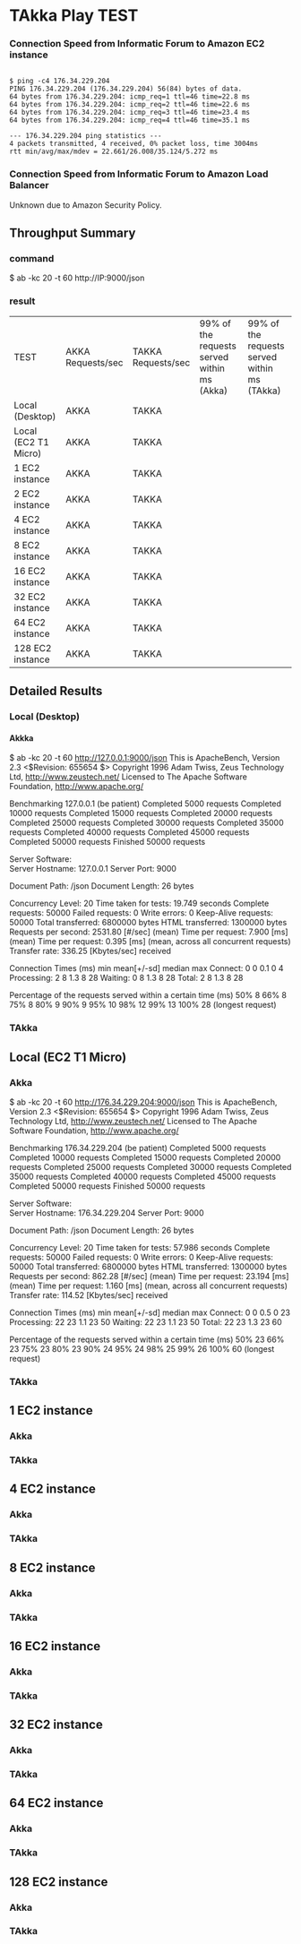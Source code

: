 # TAkka Play TEST

### Connection Speed from Informatic Forum to Amazon EC2 instance

<pre><code>
$ ping -c4 176.34.229.204
PING 176.34.229.204 (176.34.229.204) 56(84) bytes of data.
64 bytes from 176.34.229.204: icmp_req=1 ttl=46 time=22.8 ms
64 bytes from 176.34.229.204: icmp_req=2 ttl=46 time=22.6 ms
64 bytes from 176.34.229.204: icmp_req=3 ttl=46 time=23.4 ms
64 bytes from 176.34.229.204: icmp_req=4 ttl=46 time=35.1 ms

--- 176.34.229.204 ping statistics ---
4 packets transmitted, 4 received, 0% packet loss, time 3004ms
rtt min/avg/max/mdev = 22.661/26.008/35.124/5.272 ms
</code></pre>


### Connection Speed from Informatic Forum to Amazon Load Balancer

Unknown due to Amazon Security Policy.


## Throughput Summary

### command 
$ ab -kc 20 -t 60 http://IP:9000/json


### result

<table>
    <tr>
        <td>TEST                   </td><td>AKKA Requests/sec </td><td>TAKKA Requests/sec </td><td>99% of the requests served within ms (Akka) </td><td>99% of the requests served within ms (TAkka)  </td>
    <tr>
    </tr>        
        <td>Local (Desktop)        </td><td>AKKA</td><td>TAKKA</td>       
    <tr>
    </tr>        
        <td>Local (EC2 T1 Micro)   </td><td>AKKA</td><td>TAKKA</td>        
    <tr>
    </tr>        
        <td>1 EC2 instance         </td><td>AKKA</td><td>TAKKA</td>
    <tr>
    </tr>        
        <td>2 EC2 instance         </td><td>AKKA</td><td>TAKKA</td>
    <tr>
    </tr>        
        <td>4 EC2 instance         </td><td>AKKA</td><td>TAKKA</td>
    <tr>
    </tr>        
        <td>8 EC2 instance         </td><td>AKKA</td><td>TAKKA</td>
    <tr>
    </tr>        
        <td>16 EC2 instance        </td><td>AKKA</td><td>TAKKA</td>
    <tr>
    </tr>        
        <td>32 EC2 instance        </td><td>AKKA</td><td>TAKKA</td>
    <tr>
    </tr>        
        <td>64 EC2 instance        </td><td>AKKA</td><td>TAKKA</td>
    <tr>
    </tr>
        <td>128 EC2 instance       </td><td>AKKA</td><td>TAKKA</td>
    </tr>
</table>


## Detailed Results

### Local (Desktop)

#### Akkka

$ ab -kc 20 -t 60 http://127.0.0.1:9000/json
This is ApacheBench, Version 2.3 <$Revision: 655654 $>
Copyright 1996 Adam Twiss, Zeus Technology Ltd, http://www.zeustech.net/
Licensed to The Apache Software Foundation, http://www.apache.org/

Benchmarking 127.0.0.1 (be patient)
Completed 5000 requests
Completed 10000 requests
Completed 15000 requests
Completed 20000 requests
Completed 25000 requests
Completed 30000 requests
Completed 35000 requests
Completed 40000 requests
Completed 45000 requests
Completed 50000 requests
Finished 50000 requests


Server Software:        
Server Hostname:        127.0.0.1
Server Port:            9000

Document Path:          /json
Document Length:        26 bytes

Concurrency Level:      20
Time taken for tests:   19.749 seconds
Complete requests:      50000
Failed requests:        0
Write errors:           0
Keep-Alive requests:    50000
Total transferred:      6800000 bytes
HTML transferred:       1300000 bytes
Requests per second:    2531.80 [#/sec] (mean)
Time per request:       7.900 [ms] (mean)
Time per request:       0.395 [ms] (mean, across all concurrent requests)
Transfer rate:          336.25 [Kbytes/sec] received

Connection Times (ms)
              min  mean[+/-sd] median   max
Connect:        0    0   0.1      0       4
Processing:     2    8   1.3      8      28
Waiting:        0    8   1.3      8      28
Total:          2    8   1.3      8      28

Percentage of the requests served within a certain time (ms)
  50%      8
  66%      8
  75%      8
  80%      9
  90%      9
  95%     10
  98%     12
  99%     13
 100%     28 (longest request)


### TAkka




## Local (EC2 T1 Micro)

### Akka

$ ab -kc 20 -t 60 http://176.34.229.204:9000/json
This is ApacheBench, Version 2.3 <$Revision: 655654 $>
Copyright 1996 Adam Twiss, Zeus Technology Ltd, http://www.zeustech.net/
Licensed to The Apache Software Foundation, http://www.apache.org/

Benchmarking 176.34.229.204 (be patient)
Completed 5000 requests
Completed 10000 requests
Completed 15000 requests
Completed 20000 requests
Completed 25000 requests
Completed 30000 requests
Completed 35000 requests
Completed 40000 requests
Completed 45000 requests
Completed 50000 requests
Finished 50000 requests


Server Software:        
Server Hostname:        176.34.229.204
Server Port:            9000

Document Path:          /json
Document Length:        26 bytes

Concurrency Level:      20
Time taken for tests:   57.986 seconds
Complete requests:      50000
Failed requests:        0
Write errors:           0
Keep-Alive requests:    50000
Total transferred:      6800000 bytes
HTML transferred:       1300000 bytes
Requests per second:    862.28 [#/sec] (mean)
Time per request:       23.194 [ms] (mean)
Time per request:       1.160 [ms] (mean, across all concurrent requests)
Transfer rate:          114.52 [Kbytes/sec] received

Connection Times (ms)
              min  mean[+/-sd] median   max
Connect:        0    0   0.5      0      23
Processing:    22   23   1.1     23      50
Waiting:       22   23   1.1     23      50
Total:         22   23   1.3     23      60

Percentage of the requests served within a certain time (ms)
  50%     23
  66%     23
  75%     23
  80%     23
  90%     24
  95%     24
  98%     25
  99%     26
 100%     60 (longest request)

### TAkka


## 1 EC2 instance

### Akka

### TAkka


## 4 EC2 instance

### Akka

### TAkka

## 8 EC2 instance

### Akka

### TAkka

## 16 EC2 instance

### Akka

### TAkka

## 32 EC2 instance

### Akka

### TAkka

## 64 EC2 instance

### Akka

### TAkka

## 128 EC2 instance

### Akka

### TAkka




